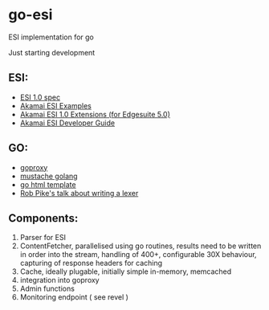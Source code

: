 go-esi
======

ESI implementation for go

Just starting development

ESI:
-----

-  [ESI 1.0 spec](http://www.w3.org/TR/esi-lang)
-  [Akamai ESI Examples](http://esi-examples.akamai.com/)
-  [Akamai ESI 1.0 Extensions (for Edgesuite 5.0)](http://www.akamai.com/dl/technical_publications/akamai_esi_extensions.pdf)
-  [Akamai ESI Developer Guide](http://www.akamai.com/dl/technical_publications/akamai_esi_developers_guide.pdf)
  

GO:
-----

-  [goproxy](https://github.com/elazarl/goproxy)
-  [mustache golang](https://github.com/hoisie/mustache)
-  [go html template](http://golang.org/src/pkg/html/template/)
-  [Rob Pike's talk about writing a lexer](http://www.youtube.com/watch?v=HxaD_trXwRE)


Components:
-----
1. Parser for ESI
2. ContentFetcher, parallelised using go routines, results need to be written in order into the stream, handling of 400+, configurable 30X behaviour, capturing of response headers for caching
3. Cache, ideally plugable, initially simple in-memory, memcached
4. integration into goproxy
5. Admin functions
6. Monitoring endpoint ( see revel )

  

